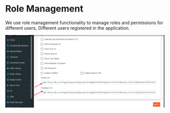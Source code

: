 # Role Management

We use role management functionality to manage roles and permissions for different users, Different users registered in the application.

![](../.gitbook/assets/image%20%28279%29.png)


